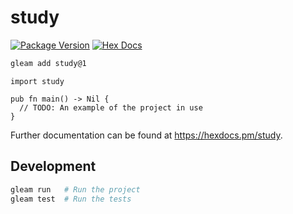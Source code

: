 # study

[![Package Version](https://img.shields.io/hexpm/v/study)](https://hex.pm/packages/study)
[![Hex Docs](https://img.shields.io/badge/hex-docs-ffaff3)](https://hexdocs.pm/study/)

```sh
gleam add study@1
```
```gleam
import study

pub fn main() -> Nil {
  // TODO: An example of the project in use
}
```

Further documentation can be found at <https://hexdocs.pm/study>.

## Development

```sh
gleam run   # Run the project
gleam test  # Run the tests
```
